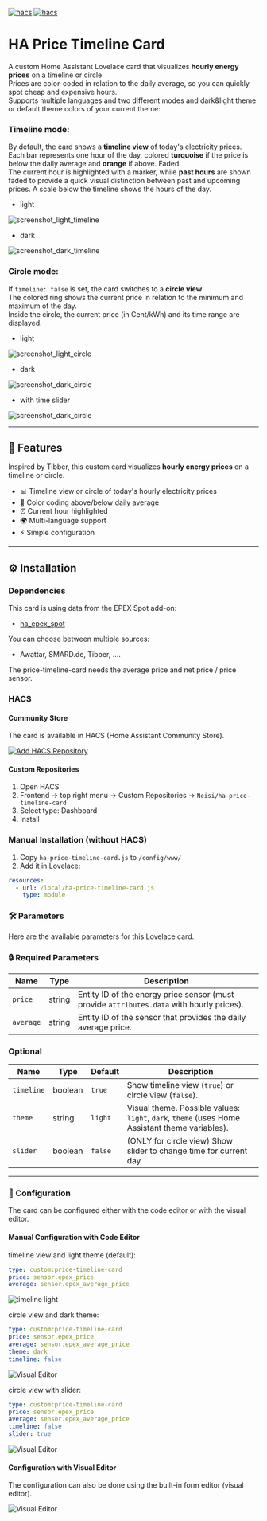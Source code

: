 [![hacs][hacs-default]][hacs-default-link] [![hacs][hacs-validate]][hacs-validate-link]

# HA Price Timeline Card

A custom Home Assistant Lovelace card that visualizes **hourly energy prices** on a timeline or circle.  
Prices are color-coded in relation to the daily average, so you can quickly spot cheap and expensive hours.  
Supports multiple languages and two different modes and dark&light theme or default theme colors of your current theme:

### Timeline mode:
By default, the card shows a **timeline view** of today's electricity prices.  
Each bar represents one hour of the day, colored **turquoise** if the price is below the daily average and **orange** if above. Faded  
The current hour is highlighted with a marker, while **past hours** are shown faded to provide a quick visual distinction between past and upcoming prices.
A scale below the timeline shows the hours of the day.
- light
  
![screenshot_light_timeline](./examples/light_timeline.png) 

- dark

![screenshot_dark_timeline](./examples/dark_timeline.png) 
  
### Circle mode:
If `timeline: false` is set, the card switches to a **circle view**.  
The colored ring shows the current price in relation to the minimum and maximum of the day.  
Inside the circle, the current price (in Cent/kWh) and its time range are displayed.

- light

![screenshot_light_circle](./examples/light_circle.png) 

- dark
  
![screenshot_dark_circle](./examples/dark_circle.png) 

- with time slider

![screenshot_dark_circle](./examples/light_circle_slider.png) 


---

## 🚀 Features
Inspired by Tibber, this custom card visualizes **hourly energy prices** on a timeline or circle.

- 📊 Timeline view or circle of today's hourly electricity prices  
- 🎨 Color coding above/below daily average  
- ⏰ Current hour highlighted  
- 🌍 Multi-language support
- ⚡ Simple configuration  

---

## ⚙️ Installation

### Dependencies
This card is using data from the EPEX Spot add-on:

- [ha_epex_spot](https://github.com/mampfes/ha_epex_spot)  

You can choose between multiple sources:

- Awattar, SMARD.de, Tibber, ....

The price-timeline-card needs the average price and net price / price sensor.

### HACS
#### Community Store
The card is available in HACS (Home Assistant Community Store).

[![Add HACS Repository](https://my.home-assistant.io/badges/hacs_repository.svg)](https://my.home-assistant.io/redirect/hacs_repository/?owner=Neisi&repository=ha-price-timeline-card)

#### Custom Repositories
1. Open HACS  
2. Frontend → top right menu → Custom Repositories → `Neisi/ha-price-timeline-card`  
3. Select type: Dashboard  
4. Install  

### Manual Installation (without HACS)
1. Copy `ha-price-timeline-card.js` to `/config/www/`  
2. Add it in Lovelace:  
```yaml
resources:
  - url: /local/ha-price-timeline-card.js
    type: module
```

### 🛠️ Parameters

Here are the available parameters for this Lovelace card.

### 🔒 Required Parameters

| Name       | Type   | Description |
|------------|--------|-------------|
| `price`   | string | Entity ID of the energy price sensor (must provide `attributes.data` with hourly prices). |
| `average` | string | Entity ID of the sensor that provides the daily average price. |

### Optional
| Name       | Type    | Default | Description |
|------------|---------|---------|-------------|
| `timeline` | boolean | `true`  | Show timeline view (`true`) or circle view (`false`). |
| `theme`    | string  | `light` | Visual theme. Possible values: `light`, `dark`, `theme` (uses Home Assistant theme variables). |
| `slider`    | boolean  | `false` | (ONLY for circle view) Show slider to change time for current day |

---

### 📘 Configuration

The card can be configured either with the code editor or with the visual editor.

#### Manual Configuration with Code Editor

timeline view and light theme (default):
```yaml
type: custom:price-timeline-card
price: sensor.epex_price
average: sensor.epex_average_price
```
![timeline light](./examples/light_timeline.png)

circle view and dark theme:
```yaml
type: custom:price-timeline-card
price: sensor.epex_price
average: sensor.epex_average_price
theme: dark
timeline: false
```
![Visual Editor](./examples/dark_circle.png)

circle view with slider:
```yaml
type: custom:price-timeline-card
price: sensor.epex_price
average: sensor.epex_average_price
timeline: false
slider: true
```
![Visual Editor](./examples/light_circle_slider.png)

#### Configuration with Visual Editor

The configuration can also be done using the built-in form editor (visual editor).

![Visual Editor](./examples/editor.png)

<!--BADGES-->
[hacs-default]: https://img.shields.io/badge/HACS-Default-blue?style=flat&logo=homeassistantcommunitystore&logoSize=auto
[hacs-default-link]: https://my.home-assistant.io/redirect/hacs_repository/?owner=Neisi&repository=ha-price-timeline-card&category=plugin
[hacs-validate]: https://github.com/ngocjohn/lunar-phase-card/actions/workflows/validate.yaml/badge.svg
[hacs-validate-link]: https://github.com/Neisi/ha-price-timeline-card/actions/workflows/validate.yaml
